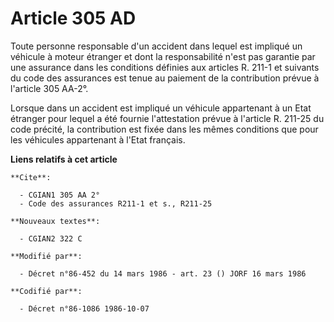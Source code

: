 # Article 305 AD

Toute personne responsable d'un accident dans lequel est impliqué un véhicule à moteur étranger et dont la responsabilité
n'est pas garantie par une assurance dans les conditions définies aux articles R. 211-1 et suivants du code des assurances
est tenue au paiement de la contribution prévue à l'article 305 AA-2°.

Lorsque dans un accident est impliqué un véhicule appartenant à un Etat étranger pour lequel a été fournie l'attestation
prévue à l'article R. 211-25 du code précité, la contribution est fixée dans les mêmes conditions que pour les véhicules
appartenant à l'Etat français.

**Liens relatifs à cet article**

	**Cite**:

	  - CGIAN1 305 AA 2°
	  - Code des assurances R211-1 et s., R211-25

	**Nouveaux textes**:

	  - CGIAN2 322 C

	**Modifié par**:

	  - Décret n°86-452 du 14 mars 1986 - art. 23 () JORF 16 mars 1986

	**Codifié par**:

	  - Décret n°86-1086 1986-10-07
